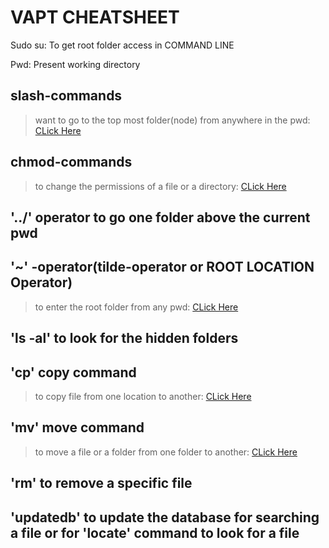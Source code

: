 # VAPT CHEATSHEET

Sudo su:
To get root folder access in COMMAND LINE


Pwd: Present working directory

## slash-commands
  > want to go to the top most folder(node) from anywhere in the pwd: [CLick Here](https://github.com/sagar98cyber/vapt/tree/slash-command)

## chmod-commands
  > to change the permissions of a file or a directory: [CLick Here](https://github.com/sagar98cyber/vapt/tree/chmod-branch)

## '../' operator to go one folder above the current pwd

## '~' -operator(tilde-operator or ROOT LOCATION Operator)
  > to enter the root folder from any pwd: [CLick Here](https://github.com/sagar98cyber/vapt/tree/tilde-operator)

## 'ls -al' to look for the hidden folders
  
## 'cp' copy command
  > to copy file from one location to another: [CLick Here](https://github.com/sagar98cyber/vapt/blob/main/copy-command.PNG)
    
## 'mv' move command
  > to move a file or a folder from one folder to another: [CLick Here](https://github.com/sagar98cyber/vapt/blob/main/move-command.PNG)

## 'rm' to remove a specific file

## 'updatedb' to update the database for searching a file or for 'locate' command to look for a file